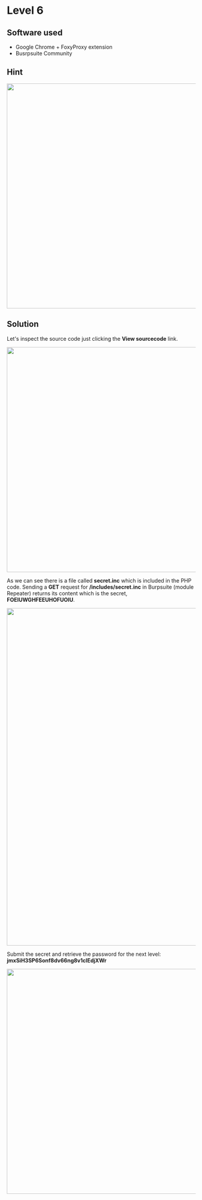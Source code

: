 # Level 6

## Software used
- Google Chrome + FoxyProxy extension
- Busrpsuite Community

## Hint

<img src="https://user-images.githubusercontent.com/110602224/235361956-c4a9d767-61d8-44ee-9caa-305fc8a8d25b.png" width=600 height=auto>

## Solution

Let's inspect the source code just clicking the **View sourcecode** link.

<img src="https://user-images.githubusercontent.com/110602224/235362094-8b15b4c9-f54f-4df2-bc78-0828f24eddd6.png" width=600 height=auto>

As we can see there is a file called **secret.inc** which is included in the PHP code.
Sending a **GET** request for **/includes/secret.inc** in Burpsuite (module Repeater) returns its content which is the secret, **FOEIUWGHFEEUHOFUOIU**.

<img src="https://user-images.githubusercontent.com/110602224/235362485-c8e40664-0116-4aaf-9843-9986d491da5e.png" width=900 height=auto>

Submit the secret and retrieve the password for the next level: **jmxSiH3SP6Sonf8dv66ng8v1cIEdjXWr**

<img src="https://user-images.githubusercontent.com/110602224/235362757-d171ee61-a1cf-40a8-8b55-86b446cc7554.png" width=600 height=auto>
